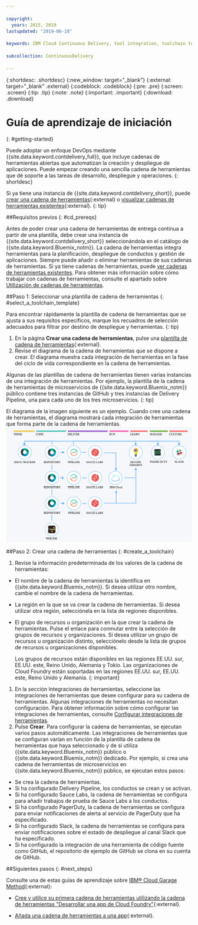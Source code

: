```yaml
---

copyright:
  years: 2015, 2019
lastupdated: "2019-06-18"

keywords: IBM Cloud Continuous Delivery, tool integration, toolchain template

subcollection: ContinuousDelivery

---
```


{:shortdesc: .shortdesc}
{:new_window: target="_blank"}
{:external: target="_blank" .external}
{:codeblock: .codeblock}
{:pre: .pre}
{:screen: .screen}
{:tip: .tip}
{:note: .note}
{:important: .important}
{:download: .download}


# Guía de aprendizaje de iniciación
{: #getting-started}

Puede adoptar un enfoque DevOps mediante {{site.data.keyword.contdelivery_full}}, que incluye cadenas de herramientas abiertas que automatizan la creación y despliegue de aplicaciones. Puede empezar creando una sencilla cadena de herramientas que dé soporte a las tareas de desarrollo, despliegue y operaciones. 
{: shortdesc}


Si ya tiene una instancia de {{site.data.keyword.contdelivery_short}}, puede [crear una cadena de herramientas](https://cloud.ibm.com/devops/create){:external} o [visualizar cadenas de herramientas existentes](https://cloud.ibm.com/devops/toolchains){:external}.
{: tip}


##Requisitos previos
{: #cd_prereqs}

Antes de poder crear una cadena de herramientas de entrega continua a partir de una plantilla, debe crear una instancia de {{site.data.keyword.contdelivery_short}} seleccionándola en el catálogo de {{site.data.keyword.Bluemix_notm}}. La cadena de herramientas integra herramientas para la planificación, despliegue de conductos y gestión de aplicaciones. Siempre puede añadir o eliminar herramientas de sus cadenas de herramientas. Si ya tiene cadenas de herramientas, puede [ver cadenas de herramientas existentes](/docs/services/ContinuousDelivery?topic=ContinuousDelivery-toolchains_getting_started#viewing_a_toolchain). Para obtener más información sobre cómo trabajar con cadenas de herramientas, consulte el apartado sobre [Utilización de cadenas de herramientas](/docs/ContinuousDelivery?topic=ContinuousDelivery-toolchains-using).


##Paso 1: Seleccionar una plantilla de cadena de herramientas
{: #select_a_toolchain_template}

Para encontrar rápidamente la plantilla de cadena de herramientas que se ajusta a sus requisitos específicos, marque los recuadros de selección adecuados para filtrar por destino de despliegue y herramientas.
{: tip}

1. En la página **Crear una cadena de herramientas**, pulse una [plantilla de cadena de herramientas](https://cloud.ibm.com/devops/create){:external}.
1. Revise el diagrama de la cadena de herramientas que se dispone a crear. El diagrama muestra cada integración de herramientas en la fase del ciclo de vida correspondiente en la cadena de herramientas.

 Algunas de las plantillas de cadena de herramientas tienen varias instancias de una integración de herramientas. Por ejemplo, la plantilla de la cadena de herramientas de microservicios de {{site.data.keyword.Bluemix_notm}} público contiene tres instancias de GitHub y tres instancias de Delivery Pipeline, una para cada uno de los tres microservicios.
 {: tip}

 El diagrama de la imagen siguiente es un ejemplo. Cuando cree una cadena de herramientas, el diagrama mostrará cada integración de herramientas que forma parte de la cadena de herramientas.
 ![Diagrama_cadena_herramientas](images/toolchain_diagram2.png)
 
##Paso 2: Crear una cadena de herramientas 
{: #create_a_toolchain}
 
1. Revise la información predeterminada de los valores de la cadena de herramientas:

 * El nombre de la cadena de herramientas la identifica en {{site.data.keyword.Bluemix_notm}}. Si desea utilizar otro nombre, cambie el nombre de la cadena de herramientas.
 * La región en la que se va crear la cadena de herramientas. Si desea utilizar otra región, selecciónela en la lista de regiones disponibles.
 * El grupo de recursos u organización en la que crear la cadena de herramientas. Pulse el enlace para conmutar entre la selección de grupos de recursos y organizaciones. Si desea utilizar un grupo de recursos u organización distinto, selecciónelo desde la lista de grupos de recursos u organizaciones disponibles.
 
   Los grupos de recursos están disponibles en las regiones EE.UU. sur, EE.UU. este, Reino Unido, Alemania y Tokio. Las organizaciones de Cloud Foundry están soportadas en las regiones EE.UU. sur, EE.UU. este, Reino Unido y Alemania.
   {: important}
 
1. En la sección Integraciones de herramientas, seleccione las integraciones de herramientas que desee configurar para su cadena de herramientas. Algunas integraciones de herramientas no necesitan configuración. Para obtener información sobre cómo configurar las integraciones de herramientas, consulte [Configurar integraciones de herramientas](/docs/services/ContinuousDelivery?topic=ContinuousDelivery-integrations).
1. Pulse **Crear**. Para configurar la cadena de herramientas, se ejecutan varios pasos automáticamente. Las integraciones de herramientas que se configuran varían en función de la plantilla de cadena de herramientas que haya seleccionado y de si utiliza {{site.data.keyword.Bluemix_notm}} público o {{site.data.keyword.Bluemix_notm}} dedicado. Por ejemplo, si crea una cadena de herramientas de microservicios en {{site.data.keyword.Bluemix_notm}} público, se ejecutan estos pasos:

 * Se crea la cadena de herramientas.
 * Si ha configurado Delivery Pipeline, los conductos se crean y se activan.
 * Si ha configurado Sauce Labs, la cadena de herramientas se configura para añadir trabajos de prueba de Sauce Labs a los conductos.
 * Si ha configurado PagerDuty, la cadena de herramientas se configura para enviar notificaciones de alerta al servicio de PagerDuty que ha especificado.
 * Si ha configurado Slack, la cadena de herramientas se configura para enviar notificaciones sobre el estado de despliegue al canal Slack que ha especificado.
 * Si ha configurado la integración de una herramienta de código fuente como GitHub, el repositorio de ejemplo de GitHub se clona en su cuenta de GitHub.

##Siguientes pasos
{: #next_steps}

Consulte una de estas guías de aprendizaje sobre [IBM&reg; Cloud Garage Method](https://www.ibm.com/cloud/garage){:external}:

  * [Cree y utilice su primera cadena de herramientas utilizando la cadena de herramientas "Desarrollar una app de Cloud Foundry"](https://www.ibm.com/cloud/garage/tutorials/introduce-develop-cloud-foundry-app-toolchain){:external}.

  * [Añada una cadena de herramientas a una app](https://www.ibm.com/cloud/garage/tutorials/add-a-toolchain-to-an-app?task=2){:external}.
